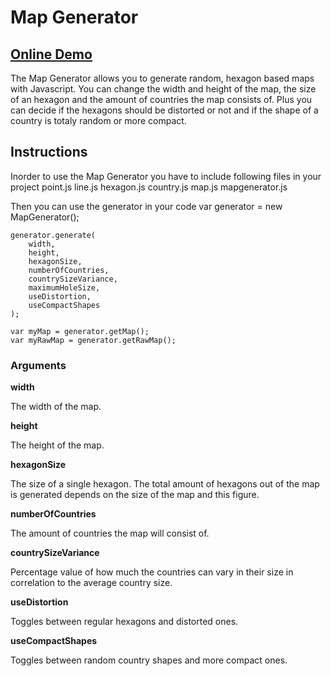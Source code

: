 Map Generator
====

## [Online Demo](#)
The Map Generator allows you to generate random, hexagon based maps with Javascript. You can change the width and height of the map, the size of an hexagon and the amount of countries the map consists of. Plus you can decide if the hexagons should be distorted or not and if the shape of a country is totaly random or more compact.

## Instructions
Inorder to use the Map Generator you have to include following files in your project
    point.js
    line.js
    hexagon.js
    country.js
    map.js
    mapgenerator.js

Then you can use the generator in your code
    var generator = new MapGenerator();
            
    generator.generate(
        width,
        height, 
        hexagonSize, 
        numberOfCountries, 
        countrySizeVariance, 
        maximumHoleSize, 
        useDistortion, 
        useCompactShapes
    );
            
    var myMap = generator.getMap();
    var myRawMap = generator.getRawMap();
    
### Arguments
**width**

The width of the map.

**height**

The height of the map.

**hexagonSize**

The size of a single hexagon. The total amount of hexagons out of the map is generated depends on the size of the map and this figure.

**numberOfCountries**

The amount of countries the map will consist of.

**countrySizeVariance**

Percentage value of how much the countries can vary in their size in correlation to the average country size.

**useDistortion**

Toggles between regular hexagons and distorted ones.

**useCompactShapes**

Toggles between random country shapes and more compact ones.